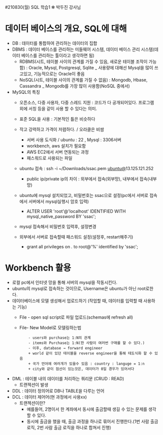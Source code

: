 #210830(월) SQL 학습1
✻ 박두진 강사님

# 데이터 베이스의 개요, SQL에 대해

- DB : 데이터를 통합하여 관리하는 데이터의 집합
- DBMS : 데이터 베이스를 관리하는 미들웨어 시스템, 데이터 베이스 관리 시스템(데이터 베이스를 관리하는 툴이라고 생각하면 됨)
    - RDBMS(시트, 테이블 사이의 관계를 가질 수 있음, 새로운 테이블 조작이 가능함) : Oracle, Mysql, Postgresql, Sqlite _ 사용량에 대해선 Mysql을 많이 쓰고있고, 기능적으로는 Oracle이 좋음
    - NoSQL(시트, 테이블 사이의 관계를 가질 수 없음) : Mongodb, Hbase, Cassandra _ Mongodb를 가장 많이 사용함(NoSQL 중에서)
- MySQL의 특징
    - 오픈소스, 다중 사용자, 다중 스레드 지원 : 코드가 다 공개되어있다. 프로그램 외에 서칭 등을 같이 사용 할 수 있다는 의미.
    - 표준 SQL을 사용 : 기본적인 틀은 비슷하다
    - 작고 강력하고 가격이 저렴하다. / 오라클은 비쌈
        - 서버 사용 도식화 / ubuntu : 22 , Mysql : 3306서버
        - workbench, aws 설치가 필요함
        - AWS EC2에서 서버 연동되는 과정
        - 패스워드로 사용되는 파일

    - ubuntu 접속 : ssh -i ~/Downloads/ssac.pem [ubuntu@](mailto:ubuntu@52.79.214.114)13.125.121.252
        - public ip/private ip의 차이 : 외부에서 접속(외부망), 내부에서 접속(내부망)
    - ubuntu에 mysql 설치되었고, 비밀번호는 ssac으로 설정(pc에서 서버로 접속에서 서버에서 mysql실행시 암호 입력)
        - ALTER USER 'root'@'localhost' IDENTIFIED WITH mysql_native_password
        BY 'ssac';
    - mysql 접속해서 비밀번호 입력후, 설정변경
    - 외부에서 서버로 접속할때 패스워드 설정(설정후, restart해주기)
        - grant all privileges on *.* to root@'%' identified by 'ssac';

# Workbench 활용

- 로컬 pc에서 인터넷 망을 통해 서버의 mysql을 작동시킨다.
- ubuntu의 mysql로 접속하는 것이므로, Username은 ubuntu가 아닌 root로한다.
- 데이터베이스에 모델 생성해서 업로드하기 (작업할 때, 데이터를 입력할 때 사용하는 기능)
    - File - open sql script로 파일 업로드(schemas에 refresh all)
    - File- New Model로 모델링하는법

              - users와 purchase는 1:N의 관계
              - items와 Purchase는 1:N(한 사람이 여러번 구매를 할 수 있다.)
              - 이후, database → forward engineer
              + world 같이 있던 테이블을 reverse engineer을 통해 테도식화 할 수 있음
              + 국가 언어에 여러개가 있을수 있음 : country : languge = 1:n
              + city와 같이 점선이 있는것은, 데이터가 0일 경우가 있어서다

- DML : 테이블 내의 데이터를 처리하는 쿼리문 (CRUD : READ)
    - 트랜젝션이 발생
- DDL : 데이터 정의어로 DB나 TABLE을 다루는 언어
- DCL : 데이터 제어어(현 과정에서 사용xx)
    - 트랜젝션이란?
        - 예를들어, 2명이서 한 계좌에서 동시에 출금할때 생길 수 있는 문제를 생각할 수 있다.
        - 동시에 출금을 했을 때, 출금 과정을 하나로 묶어서 진행한다.(1번 사람 출금 로직, 2번 사람 출금 로직을 하나로 합쳐서 진행)
